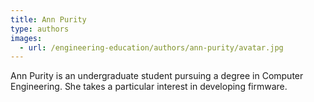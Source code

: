 ```yaml
---
title: Ann Purity
type: authors
images:
  - url: /engineering-education/authors/ann-purity/avatar.jpg 
---
```

Ann Purity is an undergraduate student pursuing a degree in Computer Engineering. She takes a particular interest in developing firmware.
